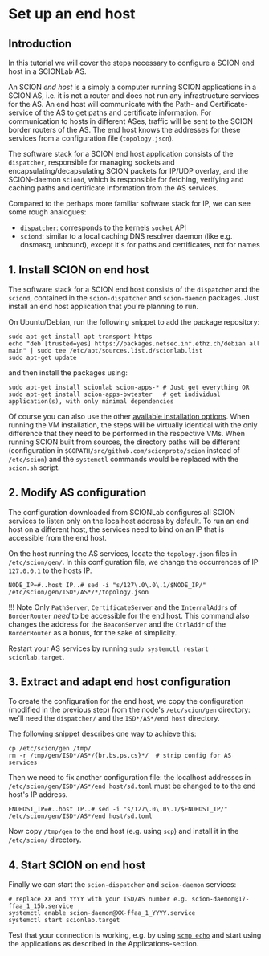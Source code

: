 # Set up an end host

## Introduction

In this tutorial we will cover the steps necessary to configure a SCION end host in a SCIONLab AS.

An SCION _end host_ is a simply a computer running SCION applications in a SCION AS, i.e. it is not a router and does not run any infrastructure services for the AS.
An end host will communicate with the Path- and Certificate-service of the AS to get paths and certificate information. For communication to hosts in different ASes, traffic will be sent to the SCION border routers of the AS.
The end host knows the addresses for these services from a configuration file (`topology.json`).

The software stack for a SCION end host application consists of the `dispatcher`, responsible for managing sockets and encapsulating/decapsulating SCION packets for IP/UDP overlay,
and the SCION-daemon `sciond`, which is responsible for fetching, verifying and caching paths and certificate information from the AS services.

Compared to the perhaps more familiar software stack for IP, we can see some rough analogues:

- `dispatcher`: corresponds to the kernels `socket` API
- `sciond`: similar to a local caching DNS resolver daemon (like e.g. dnsmasq, unbound), except it's for paths and certificates, not for names


## 1. Install SCION on end host

The software stack for a SCION end host consists of the `dispatcher` and the `sciond`, contained in the `scion-dispatcher` and `scion-daemon` packages.
Just install an end host application that you're planning to run.

On Ubuntu/Debian, run the following snippet to add the package repository:
```shell
sudo apt-get install apt-transport-https
echo "deb [trusted=yes] https://packages.netsec.inf.ethz.ch/debian all main" | sudo tee /etc/apt/sources.list.d/scionlab.list
sudo apt-get update
```
and then install the packages using:
```
sudo apt-get install scionlab scion-apps-* # Just get everything OR
sudo apt-get install scion-apps-bwtester   # get individual application(s), with only minimal dependencies
```

Of course you can also use the other [available installation options](../install/index.md).
When running the VM installation, the steps will be virtually identical with the only difference that they need to be performed in the respective VMs.
When running SCION built from sources, the directory paths will be different (configuration in `$GOPATH/src/github.com/scionproto/scion` instead of `/etc/scion`) and the `systemctl` commands would be replaced with the `scion.sh` script.


## 2. Modify AS configuration

The configuration downloaded from SCIONLab configures all SCION services to listen only on the localhost address by default.
To run an end host on a different host, the services need to bind on an IP that is accessible from the end host.

On the host running the AS services, locate the `topology.json` files in `/etc/scion/gen/`. In this configuration file, we change the occurrences of IP `127.0.0.1`
to the hosts IP.
```
NODE_IP=#..host IP..# sed -i "s/127\.0\.0\.1/$NODE_IP/" /etc/scion/gen/ISD*/AS*/*/topology.json
```

!!! Note
    Only `PathServer`, `CertificateServer` and the `InternalAddrs` of `BorderRouter` _need_ to be accessible for the end host.
    This command also changes the address for the `BeaconServer` and the `CtrlAddr` of the `BorderRouter` as a bonus, for the sake of simplicity.

Restart your AS services by running `sudo systemctl restart scionlab.target`.


## 3. Extract and adapt end host configuration

To create the configuration for the end host, we copy the configuration (modified in the previous step) from the node's `/etc/scion/gen` directory: we'll need the `dispatcher/` and the `ISD*/AS*/end host` directory.

The following snippet describes one way to achieve this:

```shell
cp /etc/scion/gen /tmp/
rm -r /tmp/gen/ISD*/AS*/{br,bs,ps,cs}*/  # strip config for AS services
```

Then we need to fix another configuration file:
the localhost addresses in `/etc/scion/gen/ISD*/AS*/end host/sd.toml` must be changed to to the end host's IP address.
```
ENDHOST_IP=#..host IP..# sed -i "s/127\.0\.0\.1/$ENDHOST_IP/" /etc/scion/gen/ISD*/AS*/end host/sd.toml
```

Now copy `/tmp/gen` to the end host (e.g. using `scp`) and install it in the `/etc/scion/` directory.


## 4. Start SCION on end host

Finally we can start the `scion-dispatcher` and `scion-daemon` services:

```shell
# replace XX and YYYY with your ISD/AS number e.g. scion-daemon@17-ffaa_1_15b.service
systemctl enable scion-daemon@XX-ffaa_1_YYYY.service
systemctl start scionlab.target
```

Test that your connection is working, e.g. by using [`scmp echo`](../config/check.md#ping) and start using the applications as described in the Applications-section.
